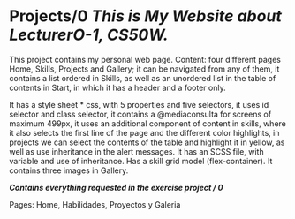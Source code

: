 # Projects/0 ***This is My Website about LecturerO-1, CS50W.***
This project contains my personal web page.
Content: four different pages Home, Skills, Projects and Gallery; it can be navigated from any of them, it contains a list ordered in Skills, as well as an unordered list in the table of contents in Start, in which it has a header and a footer only.

It has a style sheet * css, with 5 properties and five selectors, it uses id selector and class selector, it contains a @mediaconsulta for screens of maximum 499px, it uses an additional component of content in skills, where it also selects the first line of the page and the different color highlights, in projects we can select the contents of the table and highlight it in yellow, as well as use inheritance in the alert messages. It has an SCSS file, with variable and use of inheritance. Has a skill grid model (flex-container).
It contains three images in Gallery.


***Contains everything requested in the exercise project / 0***

Pages: Home, Habilidades, Proyectos y Galeria

